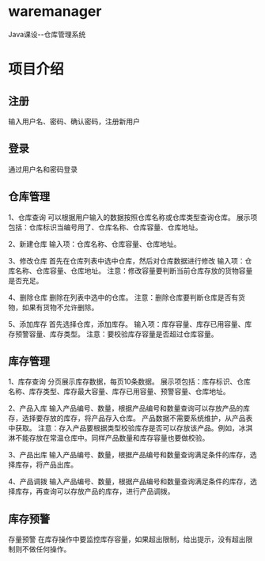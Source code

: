 # waremanager
Java课设--仓库管理系统

# 项目介绍
## 注册
输入用户名、密码、确认密码，注册新用户
## 登录
通过用户名和密码登录
## 仓库管理
1、仓库查询
可以根据用户输入的数据按照仓库名称或仓库类型查询仓库。
展示项包括：仓库标识当编号用了、仓库名称、仓库容量、仓库地址。

2、新建仓库
输入项：仓库名称、仓库容量、仓库地址。

3、修改仓库
首先在仓库列表中选中仓库，然后对仓库数据进行修改
输入项：仓库名称、仓库容量、仓库地址。
注意：修改容量要判断当前仓库存放的货物容量是否充足。

4、删除仓库
删除在列表中选中的仓库。
注意：删除仓库要判断仓库是否有货物，如果有货物不允许删除。

5、添加库存
首先选择仓库，添加库存。
输入项：库存容量、库存已用容量、库存预警容量、库存类型。
注意：要校验库存容量是否超过仓库容量。
## 库存管理
1、库存查询
分页展示库存数据，每页10条数据。
展示项包括：库存标识、仓库名称、库存类型、库存最大容量、库存已用容量、预警容量、仓库地址。

2、产品入库
输入产品编号、数量，根据产品编号和数量查询可以存放产品的库存，选择要存放的库存，将产品存入仓库。
产品数据不需要系统维护，从产品表中获取。
注意：存入产品要根据类型校验库存是否可以存放该产品。例如，冰淇淋不能存放在常温仓库中。同样产品数量和库存容量也要做校验。

3、产品出库
输入产品编号、数量，根据产品编号和数量查询满足条件的库存，选择库存，将产品出库。

4、产品调拨
输入产品编号、数量，根据产品编号和数量查询满足条件的库存，选择库存，再查询可以存放产品的库存，进行产品调拨。
## 库存预警
存量预警
在库存操作中要监控库存容量，如果超出限制，给出提示，没有超出限制则不做任何操作。
